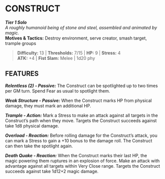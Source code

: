 ﻿# CONSTRUCT

***Tier 1 Solo***  
*A roughly humanoid being of stone and steel, assembled and animated by magic.*  
**Motives & Tactics:** Destroy environment, serve creator, smash target, trample groups

> **Difficulty:** 13 | **Thresholds:** 7/15 | **HP:** 9 | **Stress:** 4  
> **ATK:** +4 | **Fist Slam:** Melee | 1d20 phy  

## FEATURES

***Relentless (2) - Passive:*** The Construct can be spotlighted up to two times per GM turn. Spend Fear as usual to spotlight them.

***Weak Structure - Passive:*** When the Construct marks HP from physical damage, they must mark an additional HP.

***Trample - Action:*** Mark a Stress to make an attack against all targets in the Construct’s path when they move. Targets the Construct succeeds against take 1d8 physical damage.

***Overload - Reaction:*** Before rolling damage for the Construct’s attack, you can mark a Stress to gain a +10 bonus to the damage roll. The Construct can then take the spotlight again.

***Death Quake - Reaction:*** When the Construct marks their last HP, the magic powering them ruptures in an explosion of force. Make an attack with advantage against all targets within Very Close range. Targets the Construct succeeds against take 1d12+2 magic damage.
